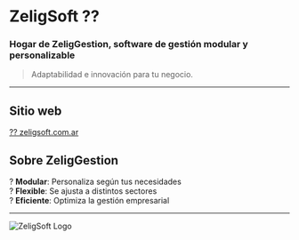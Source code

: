 # ZeligSoft ??
### Hogar de **ZeligGestion**, software de gestión modular y personalizable

> Adaptabilidad e innovación para tu negocio.

---
## Sitio web
[?? zeligsoft.com.ar](https://zeligsoft.com.ar/)

## Sobre ZeligGestion
? **Modular**: Personaliza según tus necesidades  
? **Flexible**: Se ajusta a distintos sectores  
? **Eficiente**: Optimiza la gestión empresarial  

---

![ZeligSoft Logo](https://zeligsoft.com.ar/wp-content/uploads/2023/12/Logo-Zelig-1.png)
